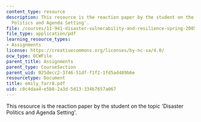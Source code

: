 ```yaml
---
content_type: resource
description: This resource is the reaction paper by the student on the topic 'Disaster
  Politics and Agenda Setting'.
file: /courses/11-941-disaster-vulnerability-and-resilience-spring-2005/c0c4daa4e5b82a3d5d13334b7657a067_emily_farr8.pdf
file_type: application/pdf
learning_resource_types:
- Assignments
license: https://creativecommons.org/licenses/by-nc-sa/4.0/
ocw_type: OCWFile
parent_title: Assignments
parent_type: CourseSection
parent_uid: 025decc2-3746-51df-f1f2-1fd5ad489b6e
resourcetype: Document
title: emily_farr8.pdf
uid: c0c4daa4-e5b8-2a3d-5d13-334b7657a067
---
```

This resource is the reaction paper by the student on the topic 'Disaster Politics and Agenda Setting'.
